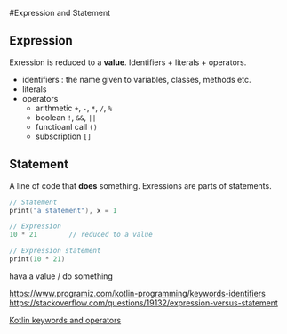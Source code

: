 #Expression and Statement

## Expression 
Exression is reduced to a **value**. Identifiers + literals + operators.
- identifiers : the name given to variables, classes, methods etc.
- literals 
- operators
    + arithmetic `+`, `-`, `*`, `/`, `%`
    + boolean `!`, `&&`, `||`
    + functioanl call `()`
    + subscription `[]`


## Statement
A line of code that **does** something. Exressions are parts of statements.
```Kotlin
// Statement
print("a statement"), x = 1

// Expression
10 * 21        // reduced to a value

// Expression statement
print(10 * 21)
```





hava a value / do something 

https://www.programiz.com/kotlin-programming/keywords-identifiers
https://stackoverflow.com/questions/19132/expression-versus-statement

[Kotlin keywords and operators](https://kotlinlang.org/docs/reference/keyword-reference.html)

